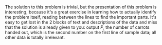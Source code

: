 The solution to this problem is trivial, but the presentation of this problem is interesting, because
it's a great exercise in learning how to actually identify the problem itself, reading between the lines to find the important parts. It's easy to get lost in the 2 blocks of text and descriptions
of the data and miss that the solution is already given to you: output *P*, the number of carrots handed out, which is the second number on the first line of sample data; all other data is totally irrelevant.
